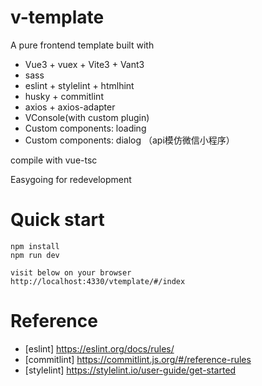 # v-template
A pure frontend template built with 
- Vue3 + vuex + Vite3 + Vant3
- sass
- eslint + stylelint + htmlhint
- husky + commitlint
- axios + axios-adapter
- VConsole(with custom plugin)
- Custom components: loading
- Custom components: dialog （api模仿微信小程序）

compile with vue-tsc  

Easygoing for redevelopment

# Quick start
```
npm install 
npm run dev

visit below on your browser
http://localhost:4330/vtemplate/#/index

```

# Reference

- [eslint] https://eslint.org/docs/rules/
- [commitlint] https://commitlint.js.org/#/reference-rules
- [stylelint] https://stylelint.io/user-guide/get-started